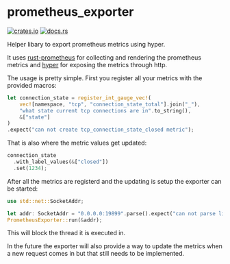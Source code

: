 # prometheus_exporter

[![crates.io](https://img.shields.io/crates/v/prometheus_exporter.svg)](https://crates.io/crates/prometheus_exporter)
[![docs.rs](https://docs.rs/prometheus_exporter/badge.svg)](https://docs.rs/prometheus_exporter)

Helper libary to export prometheus metrics using hyper.

It uses [rust-prometheus](https://github.com/pingcap/rust-prometheus) for
collecting and rendering the prometheus metrics and
[hyper](https://github.com/hyperium/hyper) for exposing the metrics through
http.

The usage is pretty simple. First you register all your metrics with the
provided macros:

```rust
let connection_state = register_int_gauge_vec!(
    vec![namespace, "tcp", "connection_state_total"].join("_"),
    "what state current tcp connections are in".to_string(),
    &["state"]
)
.expect("can not create tcp_connection_state_closed metric");
```

That is also where the metric values get updated:

```rust
connection_state
  .with_label_values(&["closed"])
  .set(1234);
```

After all the metrics are registerd and the updating is setup the exporter can
be started:
```rust
use std::net::SocketAddr;

let addr: SocketAddr = "0.0.0.0:19899".parse().expect("can not parse listen addr");
PrometheusExporter::run(&addr);
```

This will block the thread it is executed in.

In the future the exporter will also provide a way to update the metrics when a
new request comes in but that still needs to be implemented.
